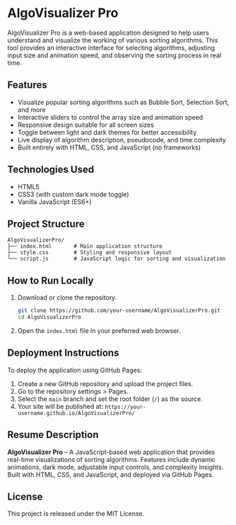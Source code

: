 # AlgoVisualizer Pro

AlgoVisualizer Pro is a web-based application designed to help users understand and visualize the working of various sorting algorithms. This tool provides an interactive interface for selecting algorithms, adjusting input size and animation speed, and observing the sorting process in real time.

## Features

- Visualize popular sorting algorithms such as Bubble Sort, Selection Sort, and more
- Interactive sliders to control the array size and animation speed
- Responsive design suitable for all screen sizes
- Toggle between light and dark themes for better accessibility
- Live display of algorithm description, pseudocode, and time complexity
- Built entirely with HTML, CSS, and JavaScript (no frameworks)

## Technologies Used

- HTML5
- CSS3 (with custom dark mode toggle)
- Vanilla JavaScript (ES6+)

## Project Structure

```
AlgoVisualizerPro/
├── index.html       # Main application structure
├── style.css        # Styling and responsive layout
└── script.js        # JavaScript logic for sorting and visualization
```

## How to Run Locally

1. Download or clone the repository.
   ```bash
   git clone https://github.com/your-username/AlgoVisualizerPro.git
   cd AlgoVisualizerPro
   ```
2. Open the `index.html` file in your preferred web browser.

## Deployment Instructions

To deploy the application using GitHub Pages:

1. Create a new GitHub repository and upload the project files.
2. Go to the repository settings > Pages.
3. Select the `main` branch and set the root folder (`/`) as the source.
4. Your site will be published at: `https://your-username.github.io/AlgoVisualizerPro/`

## Resume Description

**AlgoVisualizer Pro** – A JavaScript-based web application that provides real-time visualizations of sorting algorithms. Features include dynamic animations, dark mode, adjustable input controls, and complexity insights. Built with HTML, CSS, and JavaScript, and deployed via GitHub Pages.

## License

This project is released under the MIT License.

